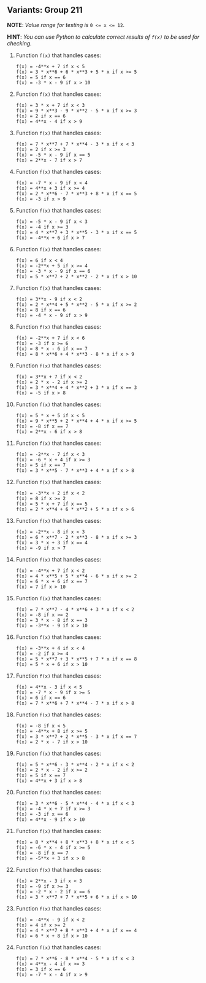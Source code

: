 Variants: Group 211
---

__NOTE__: _Value range for testing is_ `0 <= x <= 12`.

__HINT__: _You can use Python to calculate correct results of `f(x)` to be used for checking._

1. Function `f(x)` that handles cases:

    ```
    f(x) = -4**x + 7 if x < 5
    f(x) = 3 * x**6 + 6 * x**3 + 5 * x if x >= 5
    f(x) = 5 if x == 6
    f(x) = -3 * x - 9 if x > 10
    ```

2. Function `f(x)` that handles cases:

    ```
    f(x) = 3 * x + 7 if x < 3
    f(x) = 9 * x**3 - 9 * x**2 - 5 * x if x >= 3
    f(x) = 2 if x == 6
    f(x) = 4**x - 4 if x > 9
    ```

3. Function `f(x)` that handles cases:

    ```
    f(x) = 7 * x**7 + 7 * x**4 - 3 * x if x < 3
    f(x) = 2 if x >= 3
    f(x) = -5 * x - 9 if x == 5
    f(x) = 2**x - 7 if x > 7
    ```

4. Function `f(x)` that handles cases:

    ```
    f(x) = -7 * x - 9 if x < 4
    f(x) = 4**x + 3 if x >= 4
    f(x) = 2 * x**6 - 7 * x**3 + 8 * x if x == 5
    f(x) = -3 if x > 9
    ```

5. Function `f(x)` that handles cases:

    ```
    f(x) = -5 * x - 9 if x < 3
    f(x) = -4 if x >= 3
    f(x) = 4 * x**7 + 3 * x**5 - 3 * x if x == 5
    f(x) = -4**x + 6 if x > 7
    ```

6. Function `f(x)` that handles cases:

    ```
    f(x) = 6 if x < 4
    f(x) = -2**x + 5 if x >= 4
    f(x) = -3 * x - 9 if x == 6
    f(x) = 5 * x**7 + 2 * x**2 - 2 * x if x > 10
    ```

7. Function `f(x)` that handles cases:

    ```
    f(x) = 3**x - 9 if x < 2
    f(x) = 2 * x**4 + 5 * x**2 - 5 * x if x >= 2
    f(x) = 8 if x == 6
    f(x) = -4 * x - 9 if x > 9
    ```

8. Function `f(x)` that handles cases:

    ```
    f(x) = -2**x + 7 if x < 6
    f(x) = -3 if x >= 6
    f(x) = 8 * x - 6 if x == 7
    f(x) = 8 * x**6 + 4 * x**3 - 8 * x if x > 9
    ```

9. Function `f(x)` that handles cases:

    ```
    f(x) = 3**x + 7 if x < 2
    f(x) = 2 * x - 2 if x >= 2
    f(x) = 3 * x**4 + 4 * x**2 + 3 * x if x == 3
    f(x) = -5 if x > 8
    ```

10. Function `f(x)` that handles cases:

    ```
    f(x) = 5 * x + 5 if x < 5
    f(x) = 9 * x**5 + 2 * x**4 + 4 * x if x >= 5
    f(x) = -8 if x == 7
    f(x) = 2**x - 6 if x > 8
    ```

11. Function `f(x)` that handles cases:

    ```
    f(x) = -2**x - 7 if x < 3
    f(x) = -6 * x + 4 if x >= 3
    f(x) = 5 if x == 7
    f(x) = 3 * x**5 - 7 * x**3 + 4 * x if x > 8
    ```

12. Function `f(x)` that handles cases:

    ```
    f(x) = -3**x + 2 if x < 2
    f(x) = 8 if x >= 2
    f(x) = 5 * x + 7 if x == 5
    f(x) = 2 * x**4 + 6 * x**2 + 5 * x if x > 6
    ```

13. Function `f(x)` that handles cases:

    ```
    f(x) = -2**x - 8 if x < 3
    f(x) = 6 * x**7 - 2 * x**3 - 8 * x if x >= 3
    f(x) = 3 * x + 3 if x == 4
    f(x) = -9 if x > 7
    ```

14. Function `f(x)` that handles cases:

    ```
    f(x) = -4**x + 7 if x < 2
    f(x) = 4 * x**5 + 5 * x**4 - 6 * x if x >= 2
    f(x) = 6 * x + 6 if x == 7
    f(x) = 7 if x > 10
    ```

15. Function `f(x)` that handles cases:

    ```
    f(x) = 7 * x**7 - 4 * x**6 + 3 * x if x < 2
    f(x) = -8 if x >= 2
    f(x) = 3 * x - 8 if x == 3
    f(x) = -3**x - 9 if x > 10
    ```

16. Function `f(x)` that handles cases:

    ```
    f(x) = -3**x + 4 if x < 4
    f(x) = -2 if x >= 4
    f(x) = 5 * x**7 + 3 * x**5 + 7 * x if x == 8
    f(x) = 5 * x + 6 if x > 10
    ```

17. Function `f(x)` that handles cases:

    ```
    f(x) = 4**x - 3 if x < 5
    f(x) = -7 * x - 9 if x >= 5
    f(x) = 6 if x == 6
    f(x) = 7 * x**6 + 7 * x**4 - 7 * x if x > 8
    ```

18. Function `f(x)` that handles cases:

    ```
    f(x) = -8 if x < 5
    f(x) = -4**x + 8 if x >= 5
    f(x) = 3 * x**7 + 2 * x**5 - 3 * x if x == 7
    f(x) = 2 * x - 7 if x > 10
    ```

19. Function `f(x)` that handles cases:

    ```
    f(x) = 5 * x**6 - 3 * x**4 - 2 * x if x < 2
    f(x) = 2 * x - 2 if x >= 2
    f(x) = 5 if x == 7
    f(x) = 4**x + 3 if x > 8
    ```

20. Function `f(x)` that handles cases:

    ```
    f(x) = 3 * x**6 - 5 * x**4 - 4 * x if x < 3
    f(x) = -4 * x + 7 if x >= 3
    f(x) = -3 if x == 6
    f(x) = 4**x - 9 if x > 10
    ```

21. Function `f(x)` that handles cases:

    ```
    f(x) = 8 * x**4 + 8 * x**3 + 8 * x if x < 5
    f(x) = -6 * x - 4 if x >= 5
    f(x) = -8 if x == 7
    f(x) = -5**x + 3 if x > 8
    ```

22. Function `f(x)` that handles cases:

    ```
    f(x) = 2**x - 3 if x < 3
    f(x) = -9 if x >= 3
    f(x) = -2 * x - 2 if x == 6
    f(x) = 3 * x**7 + 7 * x**5 + 6 * x if x > 10
    ```

23. Function `f(x)` that handles cases:

    ```
    f(x) = -4**x - 9 if x < 2
    f(x) = 4 if x >= 2
    f(x) = 4 * x**7 + 8 * x**3 + 4 * x if x == 4
    f(x) = 6 * x + 8 if x > 10
    ```

24. Function `f(x)` that handles cases:

    ```
    f(x) = 7 * x**6 - 8 * x**4 - 5 * x if x < 3
    f(x) = 4**x - 4 if x >= 3
    f(x) = 3 if x == 6
    f(x) = -7 * x - 4 if x > 9
    ```

